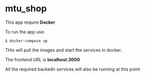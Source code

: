 # mtu_shop

This app require **Docker**

To run the app use:

`$ docker-compose up`

THis will pull the images and start the services in docker.

The frontend URL is **localhost:3000**

All the required backedn services will also be running at this point

